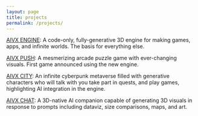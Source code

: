 ```yaml
---
layout: page
title: projects
permalink: /projects/
---
```


[AIVX ENGINE](/engine/): A code-only, fully-generative 3D engine for making games, apps, and infinite worlds. The basis for everything else.

[AIVX PUSH](/push/): A mesmerizing arcade puzzle game with ever-changing visuals. First game announced using the new engine. 

[AIVX CITY](/city/): An infinite cyberpunk metaverse filled with generative characters who will talk with you take part in quests, and play games, highlighting AI integration in the engine. 

[AIVX CHAT](/chat/): A 3D-native AI companion capable of generating 3D visuals in response to prompts including dataviz, size comparisons, maps, and art. 


